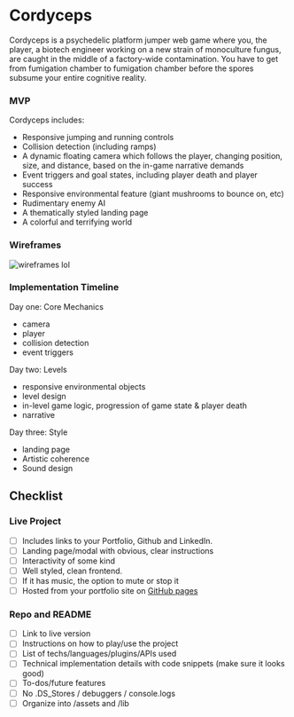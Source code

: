 # Cordyceps

Cordyceps is a psychedelic platform jumper web game where you, the player, a biotech engineer working on a new strain of monoculture fungus, are caught in the middle of a factory-wide contamination. You have to get from fumigation chamber to fumigation chamber before the spores subsume your entire cognitive reality.

### MVP

Cordyceps includes:

* Responsive jumping and running controls
* Collision detection (including ramps)
* A dynamic floating camera which follows the player, changing position, size, and distance, based on the in-game narrative demands
* Event triggers and goal states, including player death and player success
* Responsive environmental feature (giant mushrooms to bounce on, etc)
* Rudimentary enemy AI
* A thematically styled landing page
* A colorful and terrifying world

### Wireframes

![wireframes lol][wireframes]

[wireframes]: /Users/thomsen/Desktop/cordyceps/wireframes.JPG "Wireframes lol"

### Implementation Timeline

Day one: Core Mechanics
  * camera
  * player
  * collision detection
  * event triggers

Day two: Levels
  * responsive environmental objects
  * level design
  * in-level game logic, progression of game state & player death
  * narrative

Day three: Style
  * landing page
  * Artistic coherence
  * Sound design

## Checklist

### Live Project

* [ ] Includes links to your Portfolio, Github and LinkedIn.
* [ ] Landing page/modal with obvious, clear instructions
* [ ] Interactivity of some kind
* [ ] Well styled, clean frontend.
* [ ] If it has music, the option to mute or stop it
* [ ] Hosted from your portfolio site on [GitHub pages](https://pages.github.com/)

### Repo and README

* [ ] Link to live version
* [ ] Instructions on how to play/use the project
* [ ] List of techs/languages/plugins/APIs used
* [ ] Technical implementation details with code snippets (make sure it looks good)
* [ ] To-dos/future features
* [ ] No .DS_Stores / debuggers / console.logs
* [ ] Organize into /assets and /lib
